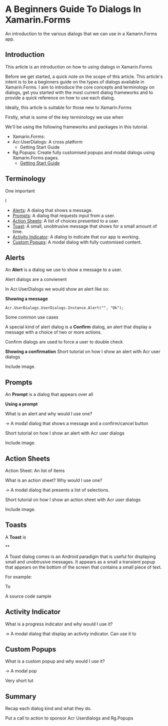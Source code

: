 # A Beginners Guide To Dialogs In Xamarin.Forms
An introduction to the various dialogs that we can use in a Xamarin.Forms app.

## Introduction



This article is an introduction on how to using dialogs in Xamarin.Forms

Before we get started, a quick note on the scope of this article. This article's intent is to be a beginners guide on the types of dialogs available in Xamarin.Forms. I aim to introduce the core concepts and terminology on dialogs, get you started with the most current dialog frameworks and to provide a quick reference on how to use each dialog.

Ideally, this article is suitable for those new to Xamarin.Forms

Firstly, what is some of the key terminology we use when

We'll be using the following frameworks and packages in this tutorial.

 * Xamarin.Forms:
 * Acr.UserDialogs: A cross platform
    * Getting Start Guide
 * Rg.Popups: Create fully customised popups and modal dialogs using Xamarin.Forms pages.
    * [Getting Start Guide](https://github.com/rotorgames/Rg.Plugins.Popup/wiki/Getting-started)

## Terminology

One important

I

 * [Alerts](#alerts): A dialog that shows a message.
 * [Prompts](#prompts): A dialog that requests input from a user.
 * [Action Sheets](#Action-Sheets): A list of choices presented to a user.
 * [Toast](#Toasts): A small, unobtrusive message that shows for a small amount of time.
 * [Activity Indicator](#Activity-Indicators): A dialog to indicate that our app is working.
 * [Custom Popups](#Custom-Popups): A modal dialog with fully customised content.

## Alerts

An **Alert** is a dialog we use to show a message to a user.

Alert dialogs are a convienent

In Acr.UserDialogs we would show an alert like so:

**Showing a message**
```
Acr.UserDialogs.UserDialogs.Instance.Alert("", "Ok");
```

Some common use cases

A special kind of alert dialog is a **Confirm** dialog, an alert that display a message with a choice of two or more actions.

Confirm dialogs are used to force a user to double check

**Showing a confirmation**
Short tutorial on how I show an alert with Acr user dialogs

Include image.

## Prompts

An **Prompt** is a dialog that appears over all


**Using a prompt**

What is an alert and why would I use one?

 -> A modal dialog that shows a message and a confirm/cancel button

Short tutorial on how I show an alert with Acr user dialogs

Include image.

## Action Sheets

Action Sheet: An list of items

What is an action sheet? Why would I use one?

 -> A modal dialog that presents a list of selections.

Short tutorial on how I show an action sheet with Acr user dialogs

Include image.

## Toasts

A **Toast** is


**

A Toast dialog comes is an Android paradigm that is useful for displaying small and unobtrusive messages. It appears as a small a transient popup that appears on the bottom of the screen that contains a small piece of text.

For example:

To

A source code sample

## Activity Indicator

What is a progress indicator and why would I use it?

 -> A modal dialog that display an activity indicator. Can use it to

## Custom Popups

What is a custom popup and why would I use it?

 -> A modal pop

Very short tut

## Summary

Recap each dialog kind and what they do.

Put a call to action to sponsor Acr Userdialogs and Rg.Popups
